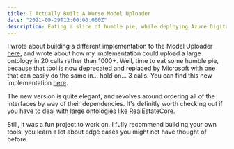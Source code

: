 ```yaml
---
title: I Actually Built A Worse Model Uploader
date: "2021-09-29T12:00:00.000Z"
description: Eating a slice of humble pie, while deploying Azure Digital Twins models at scale.
---
```


I wrote about building a different implementation to the Model Uploader [here](../building-a-model-uploader/), and wrote about how my implementation could upload a large ontology in 20 calls rather than 1000+. Well, time to eat some humble pie, because that tool is now deprecated and replaced by Microsoft with one that can easily do the same in... hold on... 3 calls. You can find this new implementation [here][1].

The new version is quite elegant, and revolves around ordering all of the interfaces by way of their dependencies. It's definitly worth checking out if you have to deal with large ontologies like RealEstateCore.

Still, it was a fun project to work on. I fully recommend building your own tools, you learn a lot about edge cases you might not have thought of before.

[1]: https://github.com/Azure/opendigitaltwins-tools/tree/master/ADTTools